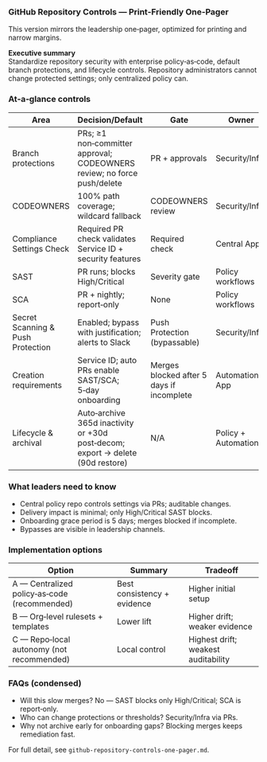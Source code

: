 ### GitHub Repository Controls — Print‑Friendly One‑Pager

This version mirrors the leadership one‑pager, optimized for printing and narrow margins.

**Executive summary**  
Standardize repository security with enterprise policy‑as‑code, default branch protections, and lifecycle controls. Repository administrators cannot change protected settings; only centralized policy can.

### At‑a‑glance controls

| Area | Decision/Default | Gate | Owner |
| --- | --- | --- | --- |
| Branch protections | PRs; ≥1 non‑committer approval; CODEOWNERS review; no force push/delete | PR + approvals | Security/Infra |
| CODEOWNERS | 100% path coverage; wildcard fallback | CODEOWNERS review | Security/Infra |
| Compliance Settings Check | Required PR check validates Service ID + security features | Required check | Central App |
| SAST | PR runs; blocks High/Critical | Severity gate | Policy workflows |
| SCA | PR + nightly; report‑only | None | Policy workflows |
| Secret Scanning & Push Protection | Enabled; bypass with justification; alerts to Slack | Push Protection (bypassable) | Security/Infra |
| Creation requirements | Service ID; auto PRs enable SAST/SCA; 5‑day onboarding | Merges blocked after 5 days if incomplete | Automation + App |
| Lifecycle & archival | Auto‑archive 365d inactivity or +30d post‑decom; export → delete (90d restore) | N/A | Policy + Automation |

### What leaders need to know
- Central policy repo controls settings via PRs; auditable changes.
- Delivery impact is minimal; only High/Critical SAST blocks.
- Onboarding grace period is 5 days; merges blocked if incomplete.
- Bypasses are visible in leadership channels.

### Implementation options

| Option | Summary | Tradeoff |
| --- | --- | --- |
| A — Centralized policy‑as‑code (recommended) | Best consistency + evidence | Higher initial setup |
| B — Org‑level rulesets + templates | Lower lift | Higher drift; weaker evidence |
| C — Repo‑local autonomy (not recommended) | Local control | Highest drift; weakest auditability |

### FAQs (condensed)
- Will this slow merges? No — SAST blocks only High/Critical; SCA is report‑only.
- Who can change protections or thresholds? Security/Infra via PRs.
- Why not archive early for onboarding gaps? Blocking merges keeps remediation fast.

For full detail, see `github-repository-controls-one-pager.md`.

